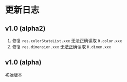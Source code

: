 # 更新日志

## v1.0 (alpha2)

1. 修复 `res.colorStateList.xxx` 无法正确读取 `R.color.xxx`
1. 修复 `res.dimension.xxx` 无法正确读取 `R.dimen.xxx`


## v1.0 (alpha)
初始版本